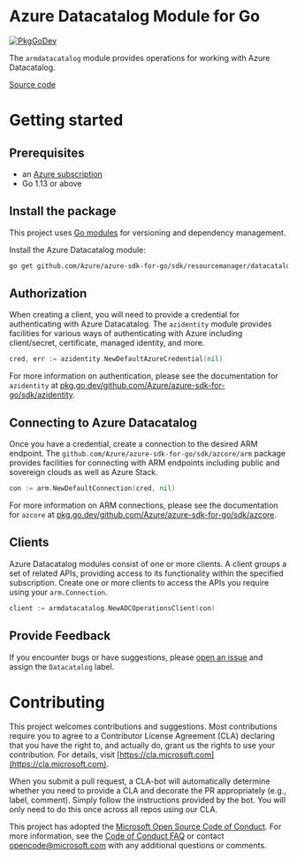 # Azure Datacatalog Module for Go

[![PkgGoDev](https://pkg.go.dev/badge/github.com/Azure/azure-sdk-for-go/sdk/resourcemanager/datacatalog/armdatacatalog)](https://pkg.go.dev/github.com/Azure/azure-sdk-for-go/sdk/resourcemanager/datacatalog/armdatacatalog)

The `armdatacatalog` module provides operations for working with Azure Datacatalog.

[Source code](https://github.com/Azure/azure-sdk-for-go/tree/main/sdk/resourcemanager/datacatalog/armdatacatalog)

# Getting started

## Prerequisites

- an [Azure subscription](https://azure.microsoft.com/free/)
- Go 1.13 or above

## Install the package

This project uses [Go modules](https://github.com/golang/go/wiki/Modules) for versioning and dependency management.

Install the Azure Datacatalog module:

```sh
go get github.com/Azure/azure-sdk-for-go/sdk/resourcemanager/datacatalog/armdatacatalog
```

## Authorization

When creating a client, you will need to provide a credential for authenticating with Azure Datacatalog.  The `azidentity` module provides facilities for various ways of authenticating with Azure including client/secret, certificate, managed identity, and more.

```go
cred, err := azidentity.NewDefaultAzureCredential(nil)
```

For more information on authentication, please see the documentation for `azidentity` at [pkg.go.dev/github.com/Azure/azure-sdk-for-go/sdk/azidentity](https://pkg.go.dev/github.com/Azure/azure-sdk-for-go/sdk/azidentity).

## Connecting to Azure Datacatalog

Once you have a credential, create a connection to the desired ARM endpoint. The `github.com/Azure/azure-sdk-for-go/sdk/azcore/arm` package provides facilities for connecting with ARM endpoints including public and sovereign clouds as well as Azure Stack.

```go
con := arm.NewDefaultConnection(cred, nil)
```

For more information on ARM connections, please see the documentation for `azcore` at [pkg.go.dev/github.com/Azure/azure-sdk-for-go/sdk/azcore](https://pkg.go.dev/github.com/Azure/azure-sdk-for-go/sdk/azcore).

## Clients

Azure Datacatalog modules consist of one or more clients.  A client groups a set of related APIs, providing access to its functionality within the specified subscription.  Create one or more clients to access the APIs you require using your `arm.Connection`.

```go
client := armdatacatalog.NewADCOperationsClient(con)
```

## Provide Feedback

If you encounter bugs or have suggestions, please
[open an issue](https://github.com/Azure/azure-sdk-for-go/issues) and assign the `Datacatalog` label.

# Contributing

This project welcomes contributions and suggestions. Most contributions require
you to agree to a Contributor License Agreement (CLA) declaring that you have
the right to, and actually do, grant us the rights to use your contribution.
For details, visit [https://cla.microsoft.com](https://cla.microsoft.com).

When you submit a pull request, a CLA-bot will automatically determine whether
you need to provide a CLA and decorate the PR appropriately (e.g., label,
comment). Simply follow the instructions provided by the bot. You will only
need to do this once across all repos using our CLA.

This project has adopted the
[Microsoft Open Source Code of Conduct](https://opensource.microsoft.com/codeofconduct/).
For more information, see the
[Code of Conduct FAQ](https://opensource.microsoft.com/codeofconduct/faq/)
or contact [opencode@microsoft.com](mailto:opencode@microsoft.com) with any
additional questions or comments.
